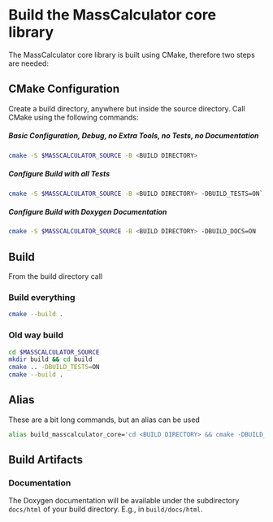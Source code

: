 # Build the MassCalculator core library

The MassCalculator core library is built using CMake, therefore two steps are needed:

## CMake Configuration

Create a build directory, anywhere but inside the source directory.
Call CMake using the following commands:

##### Basic Configuration, Debug, no Extra Tools, no Tests, no Documentation

```bash
cmake -S $MASSCALCULATOR_SOURCE -B <BUILD DIRECTORY>
```

##### Configure Build with all Tests

```bash
cmake -S $MASSCALCULATOR_SOURCE -B <BUILD DIRECTORY> -DBUILD_TESTS=ON`
```

##### Configure Build with Doxygen Documentation

```bash
cmake -S $MASSCALCULATOR_SOURCE -B <BUILD DIRECTORY> -DBUILD_DOCS=ON
```

## Build

From the build directory call

### Build everything

```bash
cmake --build .
```

### Old way build

```bash
cd $MASSCALCULATOR_SOURCE
mkdir build && cd build
cmake .. -DBUILD_TESTS=ON 
cmake --build .
```

## Alias

These are a bit long commands, but an alias can be used

```bash
alias build_masscalculator_core='cd <BUILD DIRECTORY> && cmake -DBUILD_TESTS=ON $MASSCALCULATOR_SOURCE && cmake --build . && cd -'
```

## Build Artifacts

### Documentation

The Doxygen documentation will be available under the subdirectory `docs/html`
of your build directory. E.g., in `build/docs/html`.
